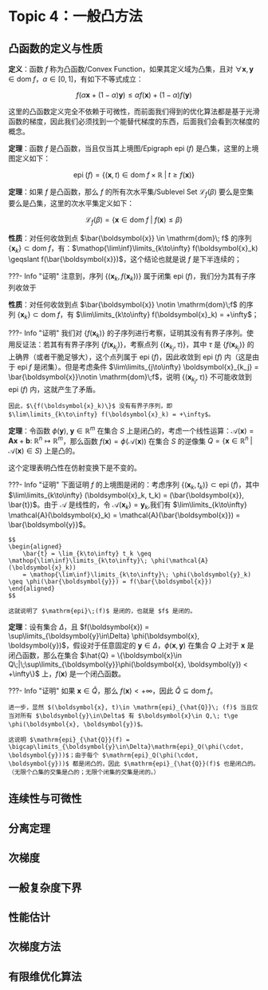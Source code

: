 # Topic 4：一般凸方法

## 凸函数的定义与性质

**定义**：函数 $f$ 称为凸函数/Convex Function，如果其定义域为凸集，且对 $\forall \boldsymbol{x}, \boldsymbol{y} \in \mathrm{dom}\;f$，$\alpha \in [0, 1]$，有如下不等式成立：

$$
f(\alpha \boldsymbol{x} + (1 - \alpha) \boldsymbol{y}) \le \alpha f(\boldsymbol{x}) + (1 - \alpha) f(\boldsymbol{y})
$$

这里的凸函数定义完全不依赖于可微性，而前面我们得到的优化算法都是基于光滑函数的梯度，因此我们必须找到一个能替代梯度的东西，后面我们会看到次梯度的概念。

**定理**：函数 $f$ 是凸函数，当且仅当其上境图/Epigraph $\mathrm{epi}\;(f)$ 是凸集，这里的上境图定义如下：

$$
\mathrm{epi}\;(f) = \{(\boldsymbol{x}, t) \in \mathrm{dom}\; f \times \mathbb{R} \;|\; t \ge f(\boldsymbol{x})\}
$$

**定理**：如果 $f$ 是凸函数，那么 $f$ 的所有次水平集/Sublevel Set $\mathcal{L}_f(\beta)$ 要么是空集要么是凸集，这里的次水平集定义如下：

$$
\mathcal{L}_f(\beta) = \{\boldsymbol{x} \in \mathrm{dom}\;f \;|\; f(\boldsymbol{x}) \le \beta\}
$$

**性质**：对任何收敛到点 $\bar{\boldsymbol{x}} \in \mathrm{dom}\; f$ 的序列 $\{\boldsymbol{x}_k\} \subset \mathrm{dom}\; f$，有：$\mathop{\lim\inf}\limits_{k\to\infty} f(\boldsymbol{x}_k) \geqslant f(\bar{\boldsymbol{x}})$，这个结论也就是说 $f$ 是下半连续的；

???- Info "证明"
    注意到，序列 $\{(\boldsymbol{x}_k, f(\boldsymbol{x}_k))\}$ 属于闭集 $\mathrm{epi}\;(f)$，我们分为其有子序列收敛于

**性质**：对任何收敛到点 $\bar{\boldsymbol{x}} \notin \mathrm{dom}\;f$ 的序列 $\{\boldsymbol{x}_k\} \subset \mathrm{dom}\;f$，有 $\lim\limits_{k\to\infty} f(\boldsymbol{x}_k) = +\infty$；

???- Info "证明"
    我们对 $\{f(\boldsymbol{x}_k)\}$ 的子序列进行考察，证明其没有有界子序列。使用反证法：若其有有界子序列 $\{f(\boldsymbol{x}_{k_j})\}$，考察点列 $\{(\boldsymbol{x}_{k_j}, \tau)\}$，其中 $\tau$ 是 $\{f(\boldsymbol{x}_{k_j})\}$ 的上确界（或者干脆足够大），这个点列属于 $\mathrm{epi}\;(f)$，因此收敛到 $\mathrm{epi}\;(f)$ 内（这是由于 $\mathrm{epi}\; f$ 是闭集）。但是考虑条件 $\lim\limits_{j\to\infty} \boldsymbol{x}_{k_j} = \bar{\boldsymbol{x}}\notin \mathrm{dom}\;f$，说明 $\{(\boldsymbol{x}_{k_j}, \tau)\}$ 不可能收敛到 $\mathrm{epi}\;(f)$ 内，这就产生了矛盾。

    因此，$\{f(\boldsymbol{x}_k)\}$ 没有有界子序列，即 $\lim\limits_{k\to\infty} f(\boldsymbol{x}_k) = +\infty$。

**定理**：令函数 $\phi(\boldsymbol{y}),\; \boldsymbol{y} \in \mathbb{R}^m$ 在集合 $S$ 上是闭凸的，考虑一个线性运算：$\mathcal{A}(\boldsymbol{x}) = \boldsymbol{A}\boldsymbol{x} + \boldsymbol{b}:\; \mathbb{R}^n \mapsto \mathbb{R}^m$，那么函数 $f(\boldsymbol{x}) = \phi(\mathcal{A}(\boldsymbol{x}))$ 在集合 $S$ 的逆像集 $Q = \{\boldsymbol{x} \in \mathbb{R}^n \;|\; \mathcal{A}(\boldsymbol{x}) \in S\}$ 上是凸的。

这个定理表明凸性在仿射变换下是不变的。

???- Info "证明"
    下面证明 $f$ 的上境图是闭的：考虑序列 $\{(\boldsymbol{x}_k, t_k)\} \subset \mathrm{epi}\;(f)$，其中 $\lim\limits_{k\to\infty} (\boldsymbol{x}_k, t_k) = (\bar{\boldsymbol{x}}, \bar{t})$。由于 $\mathcal{A}$ 是线性的，令 $\mathcal{A}(\boldsymbol{x}_k) = \boldsymbol{y}_k$,我们有 $\lim\limits_{k\to\infty} \mathcal{A}(\boldsymbol{x}_k) = \mathcal{A}(\bar{\boldsymbol{x}}) = \bar{\boldsymbol{y}}$。

    $$
    \begin{aligned}
        \bar{t} = \lim_{k\to\infty} t_k \geq \mathop{\lim\inf}\limits_{k\to\infty}\; \phi(\mathcal{A}(\boldsymbol{x}_k))
        = \mathop{\lim\inf}\limits_{k\to\infty}\; \phi(\boldsymbol{y}_k) \geq \phi(\bar{\boldsymbol{y}}) = f(\bar{\boldsymbol{x}})
    \end{aligned}
    $$  

    这就说明了 $\mathrm{epi}\;(f)$ 是闭的，也就是 $f$ 是闭的。

**定理**：设有集合 $\Delta$，且 $f(\boldsymbol{x}) = \sup\limits_{\boldsymbol{y}\in\Delta} \phi(\boldsymbol{x}, \boldsymbol{y})$，假设对于任意固定的 $\boldsymbol{y}\in\Delta$，$\phi(\boldsymbol{x}, \boldsymbol{y})$ 在集合 $Q$ 上对于 $\boldsymbol{x}$ 是闭凸函数，那么在集合 $\hat{Q} = \{\boldsymbol{x}\in Q\;|\;\sup\limits_{\boldsymbol{y}}\phi(\boldsymbol{x}, \boldsymbol{y}) < +\infty\}$ 上，$f(\boldsymbol{x})$ 是一个闭凸函数。

???- Info "证明"
    如果 $\boldsymbol{x}\in\hat{Q}$，那么 $f(\boldsymbol{x}) < +\infty$，因此 $\hat{Q}\subseteq \mathrm{dom}\;f$。
    
    进一步，显然 $(\boldsymbol{x}, t)\in \mathrm{epi}_{\hat{Q}}\; (f)$ 当且仅当对所有 $\boldsymbol{y}\in\Delta$ 有 $\boldsymbol{x}\in Q,\; t\ge \phi(\boldsymbol{x}, \boldsymbol{y})$。
    
    这说明 $\mathrm{epi}_{\hat{Q}}(f) = \bigcap\limits_{\boldsymbol{y}\in\Delta}\mathrm{epi}_Q(\phi(\cdot, \boldsymbol{y}))$；由于每个 $\mathrm{epi}_Q(\phi(\cdot, \boldsymbol{y}))$ 都是闭凸的，因此 $\mathrm{epi}_{\hat{Q}}(f)$ 也是闭凸的。（无限个凸集的交集是凸的；无限个闭集的交集是闭的。）


<!-- 对任何收敛到点 \bar{\boldsymbol{x}}\in\mathrm{dom}\; f 的序列 \{\boldsymbol{x}_k\}\subset\mathrm{dom}\; f ，
有： \begin{align}\mathop{\lim\inf}_{k\to\infty}f(\boldsymbol{x}_k)\ge f(\bar{\boldsymbol{x}})\end{align} （该结
论也就是说 f 是下半连续的）；
• 对任何收敛到点 \bar{\boldsymbol{x}}\not\in\mathrm{dom}\;f 的序列 \{\boldsymbol{x}_k\}\subset\mathrm{dom}\;f
，有 \begin{align} \lim_{k\to\infty}f(\boldsymbol{x}_k)=+\infty \end{align} ；
• f 的次⽔平集要么是空集，要么是闭凸的；
• 设 f 是在 Q 上的闭凸函数，且在 Q 上的次⽔平集有界，则 \begin{align} \min_{\boldsymbol{x}\in Q}f(\boldsymbol{x}) \end{align} 是可解的；
• 设 f 是在 Q 上的闭凸函数，且最优集 \begin{align}X^*=\mathop{\arg\min}_{\boldsymbol{x}\in Q}f(\boldsymbol{x})\end{align} ⾮空有界，那么 Q 上函数 f 的所有⽔平集都是空的或者有界的。
其中 \lim\inf 代表下极限，有 \begin{align} \liminf_{k\to\i -->

## 连续性与可微性

## 分离定理

## 次梯度

## 一般复杂度下界

## 性能估计

## 次梯度方法

## 有限维优化算法

